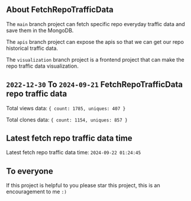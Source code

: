 ## About FetchRepoTrafficData

The `main` branch project can fetch specific repo everyday traffic data and save them in the MongoDB.

The `apis` branch project can expose the apis so that we can get our repo historical traffic data.

The `visualization` branch project is a frontend project that can make the repo traffic data visualization.

## `2022-12-30` To `2024-09-21` FetchRepoTrafficData repo traffic data

Total views data: `{ count: 1785, uniques: 407 }`

Total clones data: `{ count: 1154, uniques: 857 }`

## Latest fetch repo traffic data time

Latest fetch repo traffic data time: `2024-09-22 01:24:45`

## To everyone

If this project is helpful to you please star this project, this is an encouragement to me `:)`



